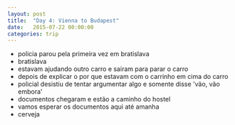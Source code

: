```yaml
---
layout: post
title:  "Day 4: Vienna to Budapest"
date:   2015-07-22 00:00:00
categories: trip
---
```

* policia parou pela primeira vez em bratislava
* bratislava
* estavam ajudando outro carro e sairam para parar o carro
* depois de explicar o por que estavam com o carrinho em cima do carro
* policial desistiu de tentar argumentar algo e somente disse 'vão, vão embora'
* documentos chegaram e estão a caminho do hostel
* vamos esperar os documentos aqui até amanha
* cerveja
